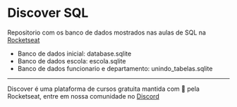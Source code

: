 # Discover SQL
Repositorio com os banco de dados mostrados nas aulas de SQL na [Rocketseat]([https://app.rocketseat.com.br/discover](https://biblioteca.rocketseat.com.br/sql/sql/overview-do-curso))

- Banco de dados inicial: database.sqlite
- Banco de dados escola: escola.sqlite
- Banco de dados funcionario e departamento: unindo_tabelas.sqlite

---
Discover é uma plataforma de cursos gratuita mantida com 💜 pela Rocketseat, entre em nossa comunidade no [Discord](https://discord.gg/7G4mUURTVa)
